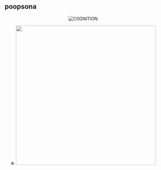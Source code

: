 ## poopsona

<p align="center"> <img src="https://komarev.com/ghpvc/?username=C0GNITION&label=ALIEN%20STAGE&color=74cacf&style=flat" alt="C0GNITION" /> </p>
<p align="center"> ☆
  <img width="450" height="450" src="https://i.ibb.co/PzdffZS/Untitled31-20241026061732.png">
</p>



